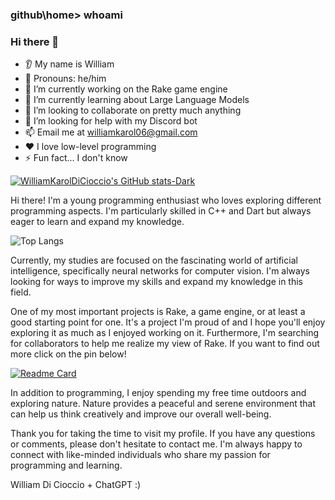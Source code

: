 ### github\home> whoami


### Hi there 👋
* 👂 My name is William
* 👩 Pronouns: he/him
* 🔭 I’m currently working on the Rake game engine
* 🌱 I’m currently learning about Large Language Models
* 🤝 I’m looking to collaborate on pretty much anything
* 🤔 I’m looking for help with my Discord bot
* 📫 Email me at [williamkarol06@gmail.com](mailto:williamkarol06@gmail.com)
* ❤️ I love low-level programming
* ⚡ Fun fact... I don't know
  
  
[![WilliamKarolDiCioccio's GitHub stats-Dark](https://github-readme-stats.vercel.app/api?username=WilliamKarolDiCioccio&show_icons=true&theme=dark)](https://github.com/WilliamKarolDiCioccio)


Hi there! I'm a young programming enthusiast who loves exploring different programming aspects. I'm particularly skilled in C++ and Dart but always eager to learn and expand my knowledge.


![Top Langs](https://github-readme-stats.vercel.app/api/top-langs/?username=WilliamKarolDiCioccio&layout=compact&theme=dark)


Currently, my studies are focused on the fascinating world of artificial intelligence, specifically neural networks for computer vision. I'm always looking for ways to improve my skills and expand my knowledge in this field.

One of my most important projects is Rake, a game engine, or at least a good starting point for one. It's a project I'm proud of and I hope you'll enjoy exploring it as much as I enjoyed working on it. Furthermore, I'm searching for collaborators to help me realize my view of Rake. If you want to find out more click on the pin below!


[![Readme Card](https://github-readme-stats.vercel.app/api/pin/?username=WilliamKarolDiCioccio&repo=Rake&theme=dark)](https://github.com/WilliamKarolDiCioccio/Rake)


In addition to programming, I enjoy spending my free time outdoors and exploring nature. Nature provides a peaceful and serene environment that can help us think creatively and improve our overall well-being.

Thank you for taking the time to visit my profile. If you have any questions or comments, please don't hesitate to contact me. I'm always happy to connect with like-minded individuals who share my passion for programming and learning.

William Di Cioccio + ChatGPT :)
